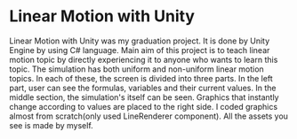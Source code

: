 # Linear Motion with Unity
 Linear Motion with Unity was my graduation project. It is done by Unity Engine by using C# language. Main aim of this project is to teach linear motion topic by directly experiencing it to anyone who wants to learn this topic. The simulation has both uniform and non-uniform linear motion topics. In each of these, the screen is divided into three parts. In the left part, user can see the formulas, variables and their current values. In the middle section, the simulation's itself can be seen. Graphics that instantly change according to values are placed to the right side. I coded graphics almost from scratch(only used LineRenderer component). All the assets you see is made by myself.

 
